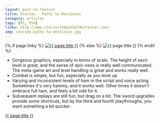 ```yaml
---
layout: post-no-feature
title: Stories - Paths to Destinies
category: articles
tags: [PC, PS4]
linky: http://www.storiesthepathofdestinies.com/
img: stories-paths-to-destinies.jpg
---
```


{% if page.linky %}
<a href="{{page.linky}}">![{{ page.title }}](/images/{{page.img}})</a>
{% else %}
![{{ page.title }}](/images/{{page.img}})
{% endif %}

* Gorgeous graphics, especially in terms of scale. The height of each level is great, and the sense of epic-ness is really well communicated. The meta-game art and level handling is great and works really well.
* Combat is simple, but fun, especially as you level up.
* Varying and inconsistent levels of ham in the script and voice acting. Sometimes it's very hammy, and it works well. Other times it doesn't embrace full ham, and feels a bit odd for it.
* Subsequent replays are still fun, but drag on a bit. The sword upgrades provide some shortcuts, but by the third and fourth playthroughs, you want something a bit quicker.

[{{ page.title }}]({{page.linky}})
